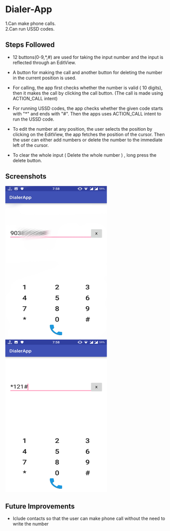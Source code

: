 # Dialer-App
1.Can make phone calls.</br> 2.Can run USSD codes. 

## Steps Followed
* 12 buttons(0-9,*,#) are used for taking the input number and the input is reflected through an EditView.

* A button for making the call and another button for deleting the number in the current position is used.

* For calling, the app first checks whether the number is valid ( 10 digits), then it makes the call by clicking the call button. (The call is made using ACTION_CALL intent)

* For running USSD codes, the app checks whether the given code starts with "*" and ends with "#". Then the apps uses ACTION_CALL intent to run the USSD code.

* To edit the number at any position, the user selects the position by clicking on the EditView, the app fetches the position of the cursor. Then the user can either add numbers or delete the number to the immediate left of the cursor.

* To clear the whole input ( Delete the whole number ) , long press the delete button.


## Screenshots
<img src = "https://github.com/Suvam-Mondal/Dialer-App/blob/master/PicsArt_05-01-01.57.38.jpg" height="480" width="320" >

<img src = "https://github.com/Suvam-Mondal/Dialer-App/blob/master/Screenshot_20170501-075821.png" height="480" width="320" >

## Future Improvements
* Iclude contacts so that the user can make phone call without the need to write the number

